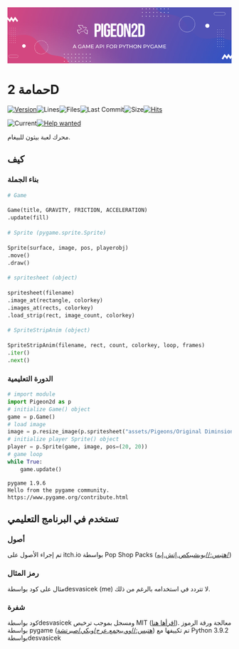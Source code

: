 <center><img src="Pigeon2d.png"></center>

# حمامة 2D

[![Version](https://img.shields.io/pypi/v/Pigeon2D)](https://pypi.org/project/Pigeon2D/)![Lines](https://img.shields.io/tokei/lines/github/desvasicek/Pigeon2D)![Files](https://img.shields.io/github/directory-file-count/desvasicek/Pigeon2D)![Last Commit](https://img.shields.io/github/last-commit/desvasicek/Pigeon2D)![Size](https://img.shields.io/github/languages/code-size/desvasicek/Pigeon2D)[![Hits](https://hits.sh/github.com/desvasicek/Pigeon2D/hits.svg)](https://github.com/desvasicek/Pigeon2D)

![Current](https://img.shields.io/badge/currently-in%20progress-red)[![Help wanted](https://img.shields.io/badge/-help--wanted-yellow)](https://github.com/desvasicek/Pigeon2D/pulls)

محرك لعبة بيثون للبيغام.

## كيف

### بناء الجملة

```python
# Game

Game(title, GRAVITY, FRICTION, ACCELERATION)
.update(fill)

# Sprite (pygame.sprite.Sprite)

Sprite(surface, image, pos, playerobj)
.move()
.draw()

# spritesheet (object)

spritesheet(filename)
.image_at(rectangle, colorkey)
.images_at(rects, colorkey)
.load_strip(rect, image_count, colorkey)

# SpriteStripAnim (object)

SpriteStripAnim(filename, rect, count, colorkey, loop, frames)
.iter()
.next()

```

### الدورة التعليمية

```python
# import module
import Pigeon2d as p
# initialize Game() object
game = p.Game()
# load image
image = p.resize_image(p.spritesheet("assets/Pigeons/Original Diminsions/Pigeon Sprite Sheet.png").image_at((0, 16, 16, 16)))
# initialize player Sprite() object
player = p.Sprite(game, image, pos=(20, 20))
# game loop
while True:
    game.update()

```

    pygame 1.9.6
    Hello from the pygame community. https://www.pygame.org/contribute.html

## تستخدم في البرنامج التعليمي

### أصول

تم إجراء الأصول على itch.io بواسطة Pop Shop Packs ([هتبس://بوبشببكص.إتش.إيه/](https://pop-shop-packs.itch.io/))

### رمز المثال

مثال على كود بواسطةdesvasicek (me) لا تتردد في استخدامه بالرغم من ذلك.

### شفرة

كود بواسطةdesvasicek ومسجل بموجب ترخيص MIT ([اقرأها هنا](https://github.com/desvasicek/Pigeon2D/blob/main/LICENSE)).
معالجة ورقة الرموز بواسطة pygame ([هتبس://وو.بيجمع.عرج/ويكي/صبرتشة](https://www.pygame.org/wiki/Spritesheet)) تم تكييفها مع Python 3.9.2 بواسطةdesvasicek

